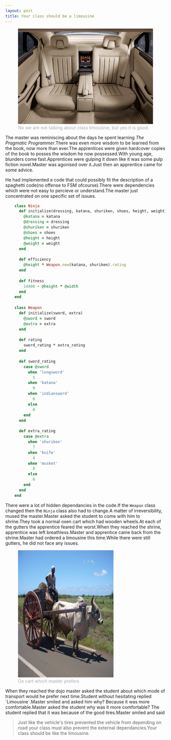 ```yaml
---
layout: post
title: Your class should be a limousine
---
```

<figure>
  <img src="/images/limo.jpg" style="width:450px;height:300px">
  <figcaption style="color:#aaa">No we are not talking about class limousine, but yes it is good.</figcaption>
</figure>
<p>The master was reminiscing about the days he spent learning <em>The Pragmatic Programmer</em>.There was even more wisdom to be learned from the book, now more than ever.The apprentices were given hardcover copies of the book to posses the wisdom he now possessed.With young age, blunders come fast.Apprentices were gulping it down like it was some pulp fiction novel.Master was agonised over it.Just then an apprentice came for some advice.<p>
<p>He had implemented a code that could possibly fit the description of a spaghetti code(no offense to FSM ofcourse).There were dependencies which were not easy to percieve or understand.The master just concentrated on one specific set of issues.<p>

```ruby
    class Ninja
      def initialize(dressing, katana, shuriken, shoes, height, weight)
        @katana = katana
        @dressing = dressing
        @shuriken = shuriken
        @shoes = shoes
        @height = height
        @weight = weight
      end

      def efficiency
        @height * Weapon.new(katana, shuriken).rating
      end

      def fitness
        14400 - @height * @width
      end
    end

    class Weapon
      def initialize(sword, extra)
        @sword = sword
        @extra = extra
      end

      def rating
        sword_rating * extra_rating
      end

      def sword_rating
        case @sword
          when 'longsword'
            5
          when 'katana'
            9
          when 'indiansword'
            6
          else
            0
        end
      end

      def extra_rating
        case @extra
          when 'shuriken'
            7
          when 'knife'
            4
          when 'musket'
            8
          else
            0
        end
      end
    end
```

There were a lot of hidden dependancies in the code.If the `Weapon` class changed then the `Ninja` class also had to change.A matter of irreversibility, mused the master.Master asked the student to come with him to shrine.They took a normal oxen cart which had wooden wheels.At each of the gutters the apprentice feared the worst.When they reached the shrine, apprentice was left breathless.Master and apprentice came back from the shrine.Master had ordered a limousine this time.While there were still gutters, he did not face any issues.
<figure>
  <img src="/images/oxcart.JPG" style="width:300px;height:400px">
  <figcaption style="color:#aaa">Ox cart which master prefers</figcaption>
</figure>
<p>When they reached the dojo master asked the student about which mode of transport would he prefer next time.Student without hesitating replied `Limousine`.Master smiled and asked him why? Because it was more comfortable.Master asked the student why was it more comfortable? The student replied that it was because of the good tires.Master smiled and said <blockquote>Just like the vehicle's tires prevented the vehicle from depending on road your class must also prevent the external dependancies.Your class should be like the limousine.</blockquote></p>